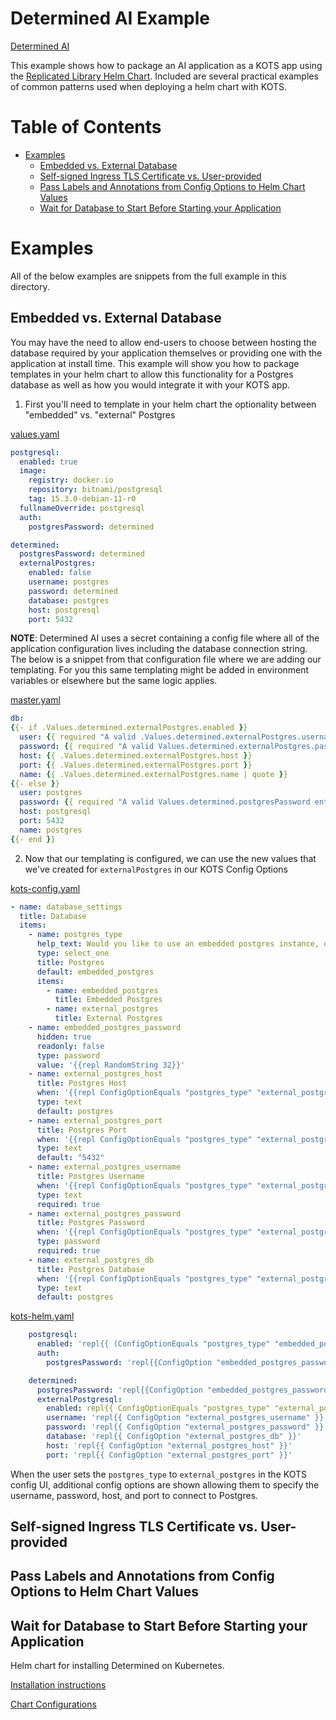 # Determined AI Example

[Determined AI](https://docs.determined.ai/latest/index.html)

This example shows how to package an AI application as a KOTS app using the [Replicated Library Helm Chart](https://github.com/replicatedhq/helm-charts/tree/main/charts/replicated-library). Included are several practical examples of common patterns used when deploying a helm chart with KOTS.

# Table of Contents
* [Examples](#examples)
    * [Embedded vs. External Database](#embedded-vs-external-database)
    * [Self-signed Ingress TLS Certificate vs. User-provided](#self-signed-ingress-tls-certificate-vs-user-provided)
    * [Pass Labels and Annotations from Config Options to Helm Chart Values](#pass-labels-and-annotations-from-config-options-to-helm-chart-values)
    * [Wait for Database to Start Before Starting your Application](#wait-for-database-to-start-before-starting-your-application)

# Examples

All of the below examples are snippets from the full example in this directory.

## Embedded vs. External Database

You may have the need to allow end-users to choose between hosting the database required by your application themselves or providing one with the application at install time. This example will show you how to package templates in your helm chart to allow this functionality for a Postgres database as well as how you would integrate it with your KOTS app.

1. First you'll need to template in your helm chart the optionality between "embedded" vs. "external" Postgres

[values.yaml](values.yaml)
```yaml
postgresql:
  enabled: true
  image:
    registry: docker.io
    repository: bitnami/postgresql
    tag: 15.3.0-debian-11-r0
  fullnameOverride: postgresql
  auth:
    postgresPassword: determined

determined:
  postgresPassword: determined
  externalPostgres:
    enabled: false
    username: postgres
    password: determined
    database: postgres
    host: postgresql
    port: 5432
```

**NOTE**: Determined AI uses a secret containing a config file where all of the application configuration lives including the database connection string. The below is a snippet from that configuration file where we are adding our templating. For you this same templating might be added in environment variables or elsewhere but the same logic applies.

[master.yaml](templates/replicated-library.yaml)
```yaml
db:
{{- if .Values.determined.externalPostgres.enabled }}
  user: {{ required "A valid .Values.determined.externalPostgres.username entry required!" .Values.determined.externalPostgres.username | quote }}
  password: {{ required "A valid Values.determined.externalPostgres.password entry required!" .Values.determined.externalPostgres.password | quote }}
  host: {{ .Values.determined.externalPostgres.host }}
  port: {{ .Values.determined.externalPostgres.port }}
  name: {{ .Values.determined.externalPostgres.name | quote }}
{{- else }}
  user: postgres
  password: {{ required "A valid Values.determined.postgresPassword entry required!" .Values.determined.postgresPassword | quote }}
  host: postgresql
  port: 5432
  name: postgres
{{- end }}
```

2. Now that our templating is configured, we can use the new values that we've created for `externalPostgres` in our KOTS Config Options

[kots-config.yaml](manifests/kots-config.yaml)
```yaml
- name: database_settings
  title: Database
  items:
    - name: postgres_type
      help_text: Would you like to use an embedded postgres instance, or connect to an external instance that you manage?
      type: select_one
      title: Postgres
      default: embedded_postgres
      items:
        - name: embedded_postgres
          title: Embedded Postgres
        - name: external_postgres
          title: External Postgres
    - name: embedded_postgres_password
      hidden: true
      readonly: false
      type: password
      value: '{{repl RandomString 32}}'
    - name: external_postgres_host
      title: Postgres Host
      when: '{{repl ConfigOptionEquals "postgres_type" "external_postgres"}}'
      type: text
      default: postgres
    - name: external_postgres_port
      title: Postgres Port
      when: '{{repl ConfigOptionEquals "postgres_type" "external_postgres"}}'
      type: text
      default: "5432"
    - name: external_postgres_username
      title: Postgres Username
      when: '{{repl ConfigOptionEquals "postgres_type" "external_postgres"}}'
      type: text
      required: true
    - name: external_postgres_password
      title: Postgres Password
      when: '{{repl ConfigOptionEquals "postgres_type" "external_postgres"}}'
      type: password
      required: true
    - name: external_postgres_db
      title: Postgres Database
      when: '{{repl ConfigOptionEquals "postgres_type" "external_postgres"}}'
      type: text
      default: postgres
```

[kots-helm.yaml](manifests/kots-helm.yaml)
```yaml
    postgresql:
      enabled: 'repl{{ (ConfigOptionEquals "postgres_type" "embedded_postgres") }}'
      auth:
        postgresPassword: 'repl{{ConfigOption "embedded_postgres_password"}}'

    determined:
      postgresPassword: 'repl{{ConfigOption "embedded_postgres_password"}}'
      externalPostgresql:
        enabled: repl{{ ConfigOptionEquals "postgres_type" "external_postgres" }}
        username: 'repl{{ ConfigOption "external_postgres_username" }}'
        password: 'repl{{ ConfigOption "external_postgres_password" }}'
        database: 'repl{{ ConfigOption "external_postgres_db" }}'
        host: 'repl{{ ConfigOption "external_postgres_host" }}'
        port: 'repl{{ ConfigOption "external_postgres_port" }}'
```

When the user sets the `postgres_type` to `external_postgres` in the KOTS config UI, additional config options are shown allowing them to specify the username, password, host, and port to connect to Postgres.

## Self-signed Ingress TLS Certificate vs. User-provided

## Pass Labels and Annotations from Config Options to Helm Chart Values

## Wait for Database to Start Before Starting your Application

Helm chart for installing Determined on Kubernetes.

[Installation instructions](https://docs.determined.ai/latest/how-to/installation/kubernetes.html)

[Chart Configurations](https://docs.determined.ai/latest/reference/helm-config.html)
